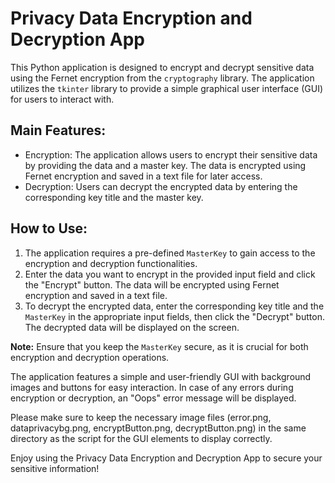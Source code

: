 # Privacy Data Encryption and Decryption App

This Python application is designed to encrypt and decrypt sensitive data using the Fernet encryption from the `cryptography` library. The application utilizes the `tkinter` library to provide a simple graphical user interface (GUI) for users to interact with.

## Main Features:
- Encryption: The application allows users to encrypt their sensitive data by providing the data and a master key. The data is encrypted using Fernet encryption and saved in a text file for later access.
- Decryption: Users can decrypt the encrypted data by entering the corresponding key title and the master key.

## How to Use:
1. The application requires a pre-defined `MasterKey` to gain access to the encryption and decryption functionalities.
2. Enter the data you want to encrypt in the provided input field and click the "Encrypt" button. The data will be encrypted using Fernet encryption and saved in a text file.
3. To decrypt the encrypted data, enter the corresponding key title and the `MasterKey` in the appropriate input fields, then click the "Decrypt" button. The decrypted data will be displayed on the screen.

**Note:** Ensure that you keep the `MasterKey` secure, as it is crucial for both encryption and decryption operations.

The application features a simple and user-friendly GUI with background images and buttons for easy interaction. In case of any errors during encryption or decryption, an "Oops" error message will be displayed.

Please make sure to keep the necessary image files (error.png, dataprivacybg.png, encryptButton.png, decryptButton.png) in the same directory as the script for the GUI elements to display correctly.

Enjoy using the Privacy Data Encryption and Decryption App to secure your sensitive information!
